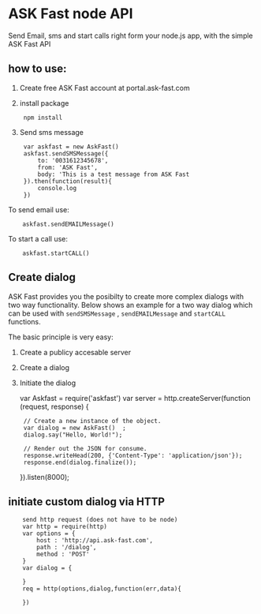 ASK Fast node API
===

Send Email, sms and start calls right form your node.js app, with the simple ASK Fast API

## how to use:

1. Create free ASK Fast account at portal.ask-fast.com
        
2. install package

        npm install 

3. Send sms message

        var askfast = new AskFast()
        askfast.sendSMSMessage({
            to: '0031612345678',
            from: 'ASK Fast',
            body: 'This is a test message from ASK Fast
        }).then(function(result){
            console.log
        })

To send email use: 

        askfast.sendEMAILMessage()

To start a call use:

        askfast.startCALL()

## Create dialog

ASK Fast provides you the posibilty to create more complex dialogs with two way functionality. Below shows an example for a two way dialog which can be used with `sendSMSMessage` , `sendEMAILMessage` and `startCALL` functions.

The basic principle is very easy:
    
1. Create a publicy accesable server
2. Create a dialog
3. Initiate the dialog


    var Askfast = require('askfast')
    var server = http.createServer(function (request, response) {
    
        // Create a new instance of the object.
        var dialog = new AskFast()  ;
        dialog.say("Hello, World!");
        
        // Render out the JSON for consume.
	    response.writeHead(200, {'Content-Type': 'application/json'});
        response.end(dialog.finalize());

    }).listen(8000);
        
## initiate custom dialog via HTTP

        send http request (does not have to be node)
        var http = require(http)
        var options = {
            host : 'http://api.ask-fast.com',
            path : '/dialog',
            method : 'POST'
        }
        var dialog = {
            
        }
        req = http(options,dialog,function(err,data){
        
        })